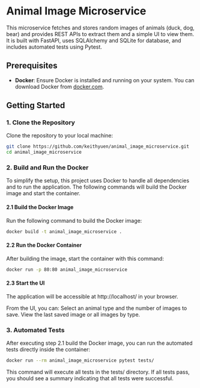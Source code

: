 # Animal Image Microservice

This microservice fetches and stores random images of animals (duck, dog, bear) and provides REST APIs to extract them and a simple UI to view them. It is built with FastAPI, uses SQLAlchemy and SQLite for database, and includes automated tests using Pytest.

## Prerequisites

- **Docker**: Ensure Docker is installed and running on your system. You can download Docker from [docker.com](https://www.docker.com/get-started).

## Getting Started

### 1. Clone the Repository

Clone the repository to your local machine:

```bash
git clone https://github.com/keithyuen/animal_image_microservice.git
cd animal_image_microservice
```

### 2. Build and Run the Docker
To simplify the setup, this project uses Docker to handle all dependencies and to run the application. The following commands will build the Docker image and start the container.

#### 2.1 Build the Docker Image
Run the following command to build the Docker image:
```bash
docker build -t animal_image_microservice .
```
#### 2.2 Run the Docker Container
After building the image, start the container with this command:
```bash
docker run -p 80:80 animal_image_microservice
```

#### 2.3 Start the UI
The application will be accessible at http://localhost/ in your browser.

From the UI, you can:
Select an animal type and the number of images to save.
View the last saved image or all images by type.

### 3. Automated Tests
After executing step 2.1 build the Docker image, you can run the automated tests directly inside the container:
```bash
docker run --rm animal_image_microservice pytest tests/
```
This command will execute all tests in the tests/ directory. If all tests pass, you should see a summary indicating that all tests were successful.
